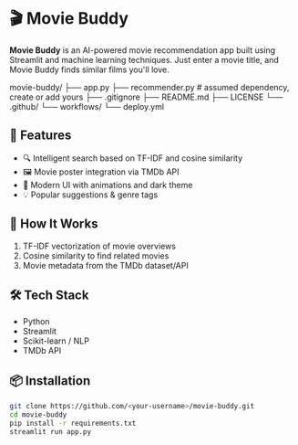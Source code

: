 # 🎬 Movie Buddy

**Movie Buddy** is an AI-powered movie recommendation app built using Streamlit and machine learning techniques. Just enter a movie title, and Movie Buddy finds similar films you'll love.

movie-buddy/
├── app.py
├── recommender.py   # assumed dependency, create or add yours
├── .gitignore
├── README.md
├── LICENSE
└── .github/
    └── workflows/
        └── deploy.yml

## 🚀 Features

- 🔍 Intelligent search based on TF-IDF and cosine similarity
- 🖼 Movie poster integration via TMDb API
- 🎨 Modern UI with animations and dark theme
- 💡 Popular suggestions & genre tags

## 🧠 How It Works

1. TF-IDF vectorization of movie overviews
2. Cosine similarity to find related movies
3. Movie metadata from the TMDb dataset/API

## 🛠 Tech Stack

- Python
- Streamlit
- Scikit-learn / NLP
- TMDb API

## 📦 Installation

```bash
git clone https://github.com/<your-username>/movie-buddy.git
cd movie-buddy
pip install -r requirements.txt
streamlit run app.py
